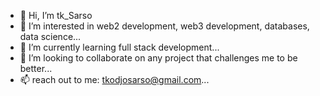 - 👋 Hi, I’m tk_Sarso
- 👀 I’m interested in web2 development, web3 development, databases, data science...
- 🌱 I’m currently learning full stack development...
- 💞️ I’m looking to collaborate on any project that challenges me to be better... 
- 📫 reach out to me: tkodjosarso@gmail.com...

<!---
Reggeditt/Reggeditt is a ✨ special ✨ repository because its `README.md` (this file) appears on your GitHub profile.
You can click the Preview link to take a look at your changes.
--->
